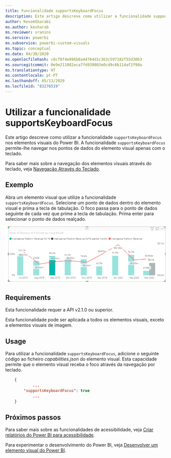 ```yaml
---
title: Funcionalidade supportsKeyboardFocus
description: Este artigo descreve como utilizar a funcionalidade supportsKeyboardFocus nos elementos visuais do Power BI e os seus requisitos.
author: KesemSharabi
ms.author: kesharab
ms.reviewer: sranins
ms.service: powerbi
ms.subservice: powerbi-custom-visuals
ms.topic: conceptual
ms.date: 04/30/2020
ms.openlocfilehash: c8cf0f4e896b8a44764d1c363c597182f55d30b3
ms.sourcegitcommit: 0e9e211082eca7fd939803e0cd9c6b114af2f90a
ms.translationtype: HT
ms.contentlocale: pt-PT
ms.lasthandoff: 05/13/2020
ms.locfileid: "83276519"
---
```

# <a name="use-the-supportskeyboardfocus-feature"></a>Utilizar a funcionalidade supportsKeyboardFocus

Este artigo descreve como utilizar a funcionalidade `supportsKeyboardFocus` nos elementos visuais do Power BI.
A funcionalidade `supportsKeyboardFocus` permite-lhe navegar nos pontos de dados do elemento visual apenas com o teclado.

Para saber mais sobre a navegação dos elementos visuais através do teclado, veja [Navegação Através do Teclado](../../create-reports/desktop-accessibility-consuming-tools.md#keyboard-navigation).

## <a name="example"></a>Exemplo

Abra um elemento visual que utilize a funcionalidade `supportsKeyboardFocus`. Selecione um ponto de dados dentro do elemento visual e prima a tecla de tabulação. O foco passa para o ponto de dados seguinte de cada vez que prime a tecla de tabulação. Prima enter para selecionar o ponto de dados realçado.

![Suporta o exemplo de foco do teclado](./media/supportskeyboardfocus-feature/supports-keyboard-focus-example.png)

## <a name="requirements"></a>Requirements

Esta funcionalidade requer a API v2.1.0 ou superior.

Esta funcionalidade pode ser aplicada a todos os elementos visuais, exceto a elementos visuais de imagem.

## <a name="usage"></a>Usage

Para utilizar a funcionalidade `supportsKeyboardFocus`, adicione o seguinte código ao ficheiro *capabilities.json* do elemento visual.
Esta capacidade permite que o elemento visual receba o foco através da navegação por teclado.

```json
    {   
            ...
        "supportsKeyboardFocus": true
            ...
    }

```

## <a name="next-steps"></a>Próximos passos

Para saber mais sobre as funcionalidades de acessibilidade, veja [Criar relatórios do Power BI para acessibilidade](../../create-reports/desktop-accessibility-creating-reports.md).

Para experimentar o desenvolvimento do Power BI, veja [Desenvolver um elemento visual do Power BI](custom-visual-develop-tutorial.md).
